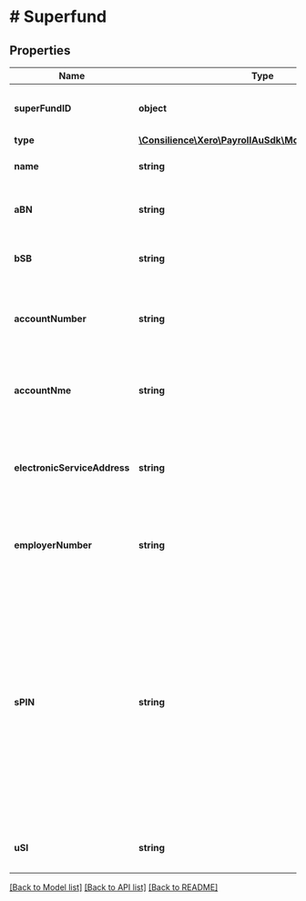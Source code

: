 # # Superfund

## Properties

Name | Type | Description | Notes
------------ | ------------- | ------------- | -------------
**superFundID** | **object** | Xero identifier for a super fund | [optional] 
**type** | [**\Consilience\Xero\PayrollAuSdk\Model\SuperFundType**](SuperFundType.md) |  | 
**name** | **string** | Name of the super fund | [optional] 
**aBN** | **string** | ABN of the self managed super fund | [optional] 
**bSB** | **string** | BSB of the self managed super fund | [optional] 
**accountNumber** | **string** | The account number for the self managed super fund. | [optional] 
**accountNme** | **string** | The account name for the self managed super fund. | [optional] 
**electronicServiceAddress** | **string** | The electronic service address for the self managed super fund. | [optional] 
**employerNumber** | **string** | Some funds assign a unique number to each employer | [optional] 
**sPIN** | **string** | The SPIN of the Regulated SuperFund. This field has been deprecated. It will only be present for legacy superfunds. New superfunds will not have a SPIN value. The USI field should be used instead of SPIN. | [optional] 
**uSI** | **string** | The USI of the Regulated SuperFund | [optional] 

[[Back to Model list]](../../README.md#documentation-for-models) [[Back to API list]](../../README.md#documentation-for-api-endpoints) [[Back to README]](../../README.md)


